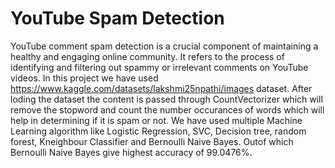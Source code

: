 # YouTube Spam Detection
YouTube comment spam detection is a crucial component of maintaining a healthy and engaging online community. It refers to the process of identifying and filtering out spammy or irrelevant comments on YouTube videos.
In this project we have used https://www.kaggle.com/datasets/lakshmi25npathi/images dataset.
After loding the dataset the content is passed through CountVectorizer which will remove the stopword and count the number occurances of words which will help in determining if it is spam or not.
We have used multiple Machine Learning algorithm like Logistic Regression, SVC, Decision tree, random forest, Kneighbour Classifier and Bernoulli Naive Bayes.
Outof which Bernoulli Naive Bayes give highest accuracy of 99.0476%.
